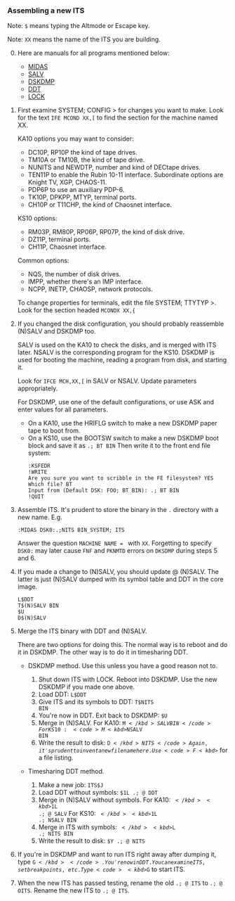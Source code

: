 ### Assembling a new ITS

Note: <code><kbd>$</kbd></code> means typing the Altmode or Escape key.

Note: `XX` means the name of the ITS you are building.

0. Here are manuals for all programs mentioned below:

   - [MIDAS](info/midas.26)
   - [SALV](kshack/nsalv.order)
   - [DSKDMP](sysdoc/dskdmp.order)
   - [DDT](_info_/ddtord.1462)
   - [LOCK](_info_/lock.order)

1. First examine SYSTEM; CONFIG > for changes you want to make.  Look for the text `IFE MCOND XX,[` to find the section for the machine named XX.

   KA10 options you may want to consider:
   - DC10P, RP10P the kind of tape drives.
   - TM10A or TM10B, the kind of tape drive.
   - NUNITS and NEWDTP, number and kind of DECtape drives.
   - TEN11P to enable the Rubin 10-11 interface.  Subordinate options are Knight TV, XGP, CHAOS-11.
   - PDP6P to use an auxiliary PDP-6.
   - TK10P, DPKPP, MTYP, terminal ports.
   - CH10P or T11CHP, the kind of Chaosnet interface.

   KS10 options:
   - RM03P, RM80P, RP06P, RP07P, the kind of disk drive.
   - DZ11P, terminal ports.
   - CH11P, Chaosnet interface.

   Common options:
   - NQS, the number of disk drives.
   - IMPP, whether there's an IMP interface.
   - NCPP, INETP, CHAOSP, network protocols.

   To change properties for terminals, edit the file SYSTEM; TTYTYP >.
   Look for the section headed `MCONDX XX,{`


2. If you changed the disk configuration, you should probably reassemble (N)SALV and DSKDMP too.

   SALV is used on the KA10 to check the disks, and is merged with ITS later.  NSALV is the corresponding program for the KS10.  DSKDMP is used for booting the machine, reading a program from disk, and starting it.

   Look for `IFCE MCH,XX,[` in SALV or NSALV.  Update parameters appropriately.

   For DSKDMP, use one of the default configurations, or use ASK and enter values for all parameters.
   - On a KA10, use the HRIFLG switch to make a new DSKDMP paper tape to boot from.
   - On a KS10, use the BOOTSW switch to make a new DSKDMP boot block and save it as `.; BT BIN`  Then write it to the front end file system:
     ```
     :KSFEDR
     !WRITE
     Are you sure you want to scribble in the FE filesystem? YES
     Which file? BT
     Input from (Default DSK: FOO; BT BIN): .; BT BIN
     !QUIT
     ```

3. Assemble ITS.  It's prudent to store the binary in the `.` directory with a new name.  E.g.

   `:MIDAS DSK0:.;NITS BIN_SYSTEM; ITS`

   Answer the question `MACHINE NAME = ` with `XX`.
   Forgetting to specify `DSK0:` may later cause `FNF` and `PKNMTD` errors on `DKSDMP` during steps 5 and 6.

4. If you made a change to (N)SALV, you should update @ (N)SALV.  The latter is just (N)SALV dumped with its symbol table and DDT in the core image.

   ```
   L$DDT
   T$(N)SALV BIN
   $U
   D$(N)SALV
   ```

5. Merge the ITS binary with DDT and (N)SALV.

   There are two options for doing this.  The normal way is to reboot and do it in DSKDMP.  The other way is to do it in timesharing DDT.

   - DSKDMP method.  Use this unless you have a good reason not to.

     1. Shut down ITS with LOCK.  Reboot into DSKDMP.  Use the new DSKDMP if you made one above.
     2. Load DDT: <code>L<kbd>$</kbd>DDT</code>
     3. Give ITS and its symbols to DDT: <code>T<kbd>$</kbd>NITS BIN</code>
     4. You're now in DDT.  Exit back to DSKDMP: <code><kbd>$</kbd>U</code>
     5. Merge in (N)SALV.  For KA10: <code>M<kbd>$</kbd>SALV BIN</code>  For KS10: <code>M<kbd>$</kbd>NSALV BIN</code>
     6. Write the result to disk: <code>D<kbd>$</kbd>NITS</code>  Again, it's prudent to invent a new file name here.  Use <code>F<kbd>$</kbd></code> for a file listing.

   - Timesharing DDT method.

     1. Make a new job: <code>ITS<kbd>$</kbd>J</code>
     2. Load DDT without symbols: <code><kbd>$</kbd>1L .; @ DDT</code>
     3. Merge in (N)SALV without symbols.  For KA10: <code><kbd>$</kbd><kbd>$</kbd>1L .; @ SALV</code>  For KS10: <code><kbd>$</kbd><kbd>$</kbd>1L .; NSALV BIN</code>
     4. Merge in ITS with symbols: <code><kbd>$</kbd><kbd>$</kbd>L .; NITS BIN</code>
     5. Write the result to disk: <code><kbd>$</kbd>Y .; @ NITS</code>

6. If you're in DSKDMP and want to run ITS right away after dumping it, type <code>G<kbd>$</kbd></code>.  You're now in DDT.  You can examine ITS, set breakpoints, etc.  Type <code><kbd>$</kbd>G</code> to start ITS.

7. When the new ITS has passed testing, rename the old `.; @ ITS` to `.; @ OITS`.  Rename the new ITS to `.; @ ITS`.
